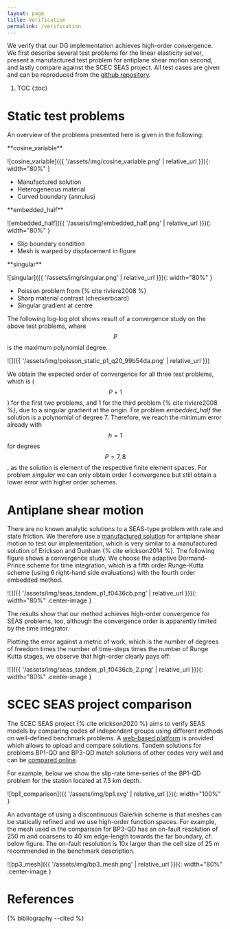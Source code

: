 ```yaml
---
layout: page
title: Verification
permalink: /verification
---
```


We verify that our DG implementation achieves high-order convergence.
We first describe several test problems for the linear elasticity solver,
present a manufactured test problem for antiplane shear motion second,
and lastly compare against the SCEC SEAS project.
All test cases are given and can be reproduced from the
[github repository](https://github.com/TEAR-ERC/tandem/tree/55de706f528dedfe2ad8734dac25365faddecb95/examples).

1. TOC
{:toc}

Static test problems
====================

An overview of the problems presented here is given in the following:

<div class="columns_wrap">
<div class="column33" markdown="1">
**cosine_variable**

![cosine_variable]({{ '/assets/img/cosine_variable.png' | relative_url }}){: width="80%" }

* Manufactured solution
* Heterogeneous material
* Curved boundary (annulus)
</div>
<div class="column33" markdown="1">
**embedded_half**

![embedded_half]({{ '/assets/img/embedded_half.png' | relative_url }}){: width="80%" }

* Slip boundary condition
* Mesh is warped by displacement in figure
</div>
<div class="column33" markdown="1">
**singular**

![singular]({{ '/assets/img/singular.png' | relative_url }}){: width="80%" }

* Poisson problem from {% cite riviere2008 %}
* Sharp material contrast (checkerboard)
* Singular gradient at centre
</div>
</div>

The following log-log plot shows result of a convergence study on the above test problems,
where $$P$$ is the maximum polynomial degree.

![]({{ '/assets/img/poisson_static_p1_q20_99b54da.png' | relative_url }})

We obtain the expected order of convergence for all three test problems, which is
($$P+1$$) for the first two problems, and 1 for the third problem {% cite riviere2008 %},
due to a singular gradient at the origin.
For problem *embedded_half* the solution is a polynomial of degree 7.
Therefore, we reach the minimum error already with $$h=1$$ for
degrees $$P=7,8$$, as the solution is element of the respective finite element spaces.
For problem *singular* we can only obtain order 1 convergence but still obtain a lower error
with higher order schemes.

Antiplane shear motion
======================

There are no known analytic solutions to a SEAS-type problem with rate and state friction.
We therefore use a
[manufactured solution](https://github.com/TEAR-ERC/tandem/blob/55de706f528dedfe2ad8734dac25365faddecb95/examples/tandem/2d/mms1.lua)
for antiplane shear motion to test our implementation, which is very similar to a manufactured solution of
Erickson and Dunham {% cite erickson2014 %}.
The following figure shows a convergence study.
We choose the adaptive Dormand-Prince scheme for time integration, which is a fifth order Runge-Kutta
scheme (using 6 right-hand side evaluations) with the fourth order embedded method.

![]({{ '/assets/img/seas_tandem_p1_f0436cb.png' | relative_url }}){: width="80%" .center-image }

The results show that our method achieves high-order convergence for SEAS problems, too,
although the convergence order is apparently limited by the time integrator.

Plotting the error against a metric of work, which is
the number of degrees of freedom times the number of time-steps times the number of Runge Kutta
stages, we observe that high-order clearly pays off:

![]({{ '/assets/img/seas_tandem_p1_f0436cb_2.png' | relative_url }}){: width="80%" .center-image }

SCEC SEAS project comparison
===========================
The SCEC SEAS project {% cite erickson2020 %} aims to verify SEAS models by comparing codes of
independent groups using different methods on well-defined benchmark problems.
A [web-based platform](https://strike.scec.org/cvws/seas/)
is provided which allows to upload and compare solutions.
Tandem solutions for problems BP1-QD and BP3-QD match solutions of other codes very well
and can be [compared online](https://strike.scec.org/cvws/seas/). 

For example, below we show the slip-rate time-series of the BP1-QD problem for the station located at 7.5 km depth.

![bp1_comparison]({{ '/assets/img/bp1.svg' | relative_url }}){: width="100%" }

An advantage of using a discontinuous Galerkin scheme is that meshes can be statically refined
and we use high-order function spaces.
For example, the mesh used in the comparison for BP3-QD has an on-fault resolution of 250 m and
coarsens to 40 km edge-length towards the far boundary, cf. below figure.
The on-fault resolution is 10x larger than the cell size of 25 m recommended in the benchmark description.

![bp3_mesh]({{ '/assets/img/bp3_mesh.png' | relative_url }}){: width="80%" .center-image }




References
==========
{% bibliography --cited %}
